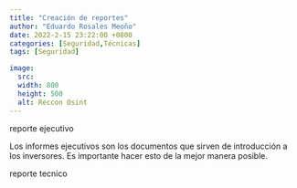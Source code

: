 ```yaml
---
title: "Creación de reportes"
author: "Eduardo Rosales Meoño"
date: 2022-2-15 23:22:00 +0800
categories: [Seguridad,Técnicas]
tags: [Seguridad]

image:
  src: 
  width: 800
  height: 500
  alt: Reccon Osint
---
```


reporte ejecutivo

Los informes ejecutivos son los documentos que sirven de introducción a los inversores. Es importante hacer esto de la mejor manera posible.

reporte tecnico
